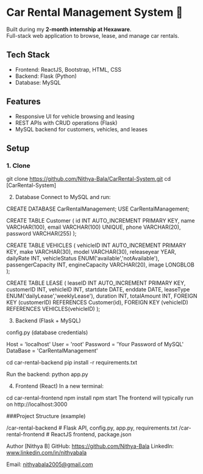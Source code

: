 # Car Rental Management System 🚗

Built during my **2-month internship at Hexaware**.  
Full-stack web application to browse, lease, and manage car rentals.

## Tech Stack
- Frontend: ReactJS, Bootstrap, HTML, CSS  
- Backend: Flask (Python)  
- Database: MySQL  

## Features
- Responsive UI for vehicle browsing and leasing  
- REST APIs with CRUD operations (Flask)  
- MySQL backend for customers, vehicles, and leases  

## Setup

### 1. Clone
git clone https://github.com/Nithya-Bala/CarRental-System.git
cd [CarRental-System]

2. Database
Connect to MySQL and run:

CREATE DATABASE CarRentalManagement;
USE CarRentalManagement;

CREATE TABLE Customer (
    id INT AUTO_INCREMENT PRIMARY KEY,
    name VARCHAR(100),
    email VARCHAR(100) UNIQUE,
    phone VARCHAR(20),
    password VARCHAR(255)
);

CREATE TABLE VEHICLES (
    vehicleID INT AUTO_INCREMENT PRIMARY KEY,
    make VARCHAR(30),
    model VARCHAR(30),
    releaseyear YEAR,
    dailyRate INT,
    vehicleStatus ENUM('available','notAvailable'),
    passengerCapacity INT,
    engineCapacity VARCHAR(20),
    image LONGBLOB
);

CREATE TABLE LEASE (
    leaseID INT AUTO_INCREMENT PRIMARY KEY,
    customerID INT,
    vehicleID INT,
    startdate DATE,
    enddate DATE,
    leaseType ENUM('dailyLease','weeklyLease'),
    duration INT,
    totalAmount INT,
    FOREIGN KEY (customerID) REFERENCES Customer(id),
    FOREIGN KEY (vehicleID) REFERENCES VEHICLES(vehicleID)
);

3. Backend (Flask + MySQL)

config.py (database credentials)

Host = 'localhost'
User = 'root'
Password = 'Your Password of MySQL'
DataBase = 'CarRentalManagement'

cd car-rental-backend
pip install -r requirements.txt

Run the backend:
python app.py

4. Frontend (React)
In a new terminal:

cd car-rental-frontend
npm install
npm start
The frontend will typically run on http://localhost:3000

###Project Structure (example)

/car-rental-backend    # Flask API, config.py, app.py, requirements.txt
/car-rental-frontend   # ReactJS frontend, package.json

Author
[Nithya B]
GitHub: https://github.com/Nithya-Bala
LinkedIn: www.linkedin.com/in/nithyabala

Email: nithyabala2005@gmail.com
